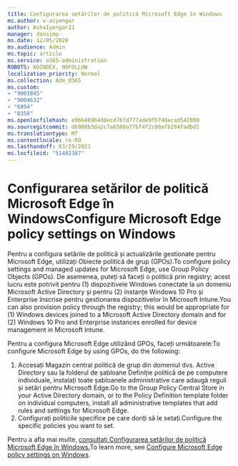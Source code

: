 ```yaml
---
title: Configurarea setărilor de politică Microsoft Edge în Windows
ms.author: v-aiyengar
author: AshaIyengar21
manager: dansimp
ms.date: 12/05/2020
ms.audience: Admin
ms.topic: article
ms.service: o365-administration
ROBOTS: NOINDEX, NOFOLLOW
localization_priority: Normal
ms.collection: Adm_O365
ms.custom:
- "9003845"
- "9004632"
- "6894"
- "8358"
ms.openlocfilehash: e9bb489b4d8ecd76fd777ade9fb740ecad542900
ms.sourcegitcommit: db908b3da2c7a6508a77bf4f2c80afb294fadbd1
ms.translationtype: MT
ms.contentlocale: ro-RO
ms.lasthandoff: 03/29/2021
ms.locfileid: "51402387"
---
```

# <a name="configure-microsoft-edge-policy-settings-on-windows"></a><span data-ttu-id="868b0-102">Configurarea setărilor de politică Microsoft Edge în Windows</span><span class="sxs-lookup"><span data-stu-id="868b0-102">Configure Microsoft Edge policy settings on Windows</span></span>

<span data-ttu-id="868b0-103">Pentru a configura setările de politică și actualizările gestionate pentru Microsoft Edge, utilizați Obiecte politică de grup (GPOs).</span><span class="sxs-lookup"><span data-stu-id="868b0-103">To configure policy settings and managed updates for Microsoft Edge, use Group Policy Objects (GPOs).</span></span> <span data-ttu-id="868b0-104">De asemenea, puteți să faceți o politică prin registry; acest lucru este potrivit pentru (1) dispozitivele Windows conectate la un domeniu Microsoft Active Directory și pentru (2) instanțe Windows 10 Pro și Enterprise înscrise pentru gestionarea dispozitivelor în Microsoft Intune.</span><span class="sxs-lookup"><span data-stu-id="868b0-104">You can also provision policy through the registry; this would be appropriate for (1) Windows devices joined to a Microsoft Active Directory domain and for (2) Windows 10 Pro and Enterprise instances enrolled for device management in Microsoft Intune.</span></span>

<span data-ttu-id="868b0-105">Pentru a configura Microsoft Edge utilizând GPOs, faceți următoarele:</span><span class="sxs-lookup"><span data-stu-id="868b0-105">To configure Microsoft Edge by using GPOs, do the following:</span></span>

1. <span data-ttu-id="868b0-106">Accesați Magazin central politică de grup din domeniul dvs. Active Directory sau la folderul de șabloane Definiție politică de pe computere individuale, instalați toate șabloanele administrative care adaugă reguli și setări pentru Microsoft Edge.</span><span class="sxs-lookup"><span data-stu-id="868b0-106">Go to the Group Policy Central Store in your Active Directory domain, or to the Policy Definition template folder on individual computers, install all administrative templates that add rules and settings for Microsoft Edge.</span></span>
2. <span data-ttu-id="868b0-107">Configurați politicile specifice pe care doriți să le setați.</span><span class="sxs-lookup"><span data-stu-id="868b0-107">Configure the specific policies you want to set.</span></span>

<span data-ttu-id="868b0-108">Pentru a afla mai multe, [consultați Configurarea setărilor de politică Microsoft Edge în Windows.](https://go.microsoft.com/fwlink/?linkid=2135024)</span><span class="sxs-lookup"><span data-stu-id="868b0-108">To learn more, see [Configure Microsoft Edge policy settings on Windows](https://go.microsoft.com/fwlink/?linkid=2135024).</span></span>
